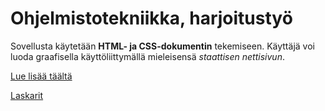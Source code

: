 # Ohjelmistotekniikka, harjoitustyö

Sovellusta käytetään **HTML- ja CSS-dokumentin** tekemiseen. Käyttäjä voi luoda graafisella käyttöliittymällä mieleisensä _staattisen nettisivun_.

[Lue lisää täältä](/dokumentaatio/vaatimusmaarittely.md)

[Laskarit](./laskarit/)



